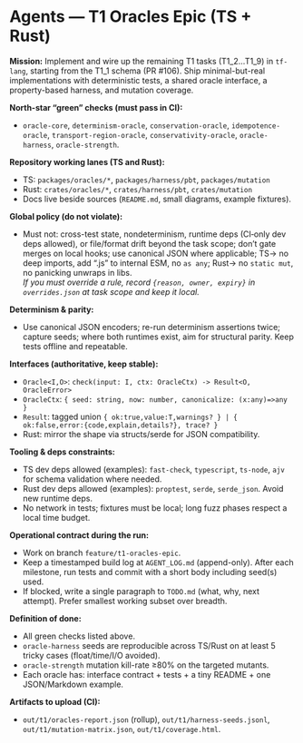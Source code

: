 # Agents — T1 Oracles Epic (TS + Rust)

**Mission:** Implement and wire up the remaining T1 tasks (T1_2…T1_9) in `tf-lang`, starting from the T1_1 schema (PR #106). Ship minimal-but-real implementations with deterministic tests, a shared oracle interface, a property-based harness, and mutation coverage.

**North-star “green” checks (must pass in CI):**
- `oracle-core`, `determinism-oracle`, `conservation-oracle`, `idempotence-oracle`,
  `transport-region-oracle`, `conservativity-oracle`, `oracle-harness`, `oracle-strength`.

**Repository working lanes (TS and Rust):**
- TS: `packages/oracles/*`, `packages/harness/pbt`, `packages/mutation`
- Rust: `crates/oracles/*`, `crates/harness/pbt`, `crates/mutation`
- Docs live beside sources (`README.md`, small diagrams, example fixtures).

**Global policy (do not violate):**
- Must not: cross-test state, nondeterminism, runtime deps (CI‑only dev deps allowed), or file/format drift beyond the task scope; don’t gate merges on local hooks; use canonical JSON where applicable; TS→ no deep imports, add “.js” to internal ESM, no `as any`; Rust→ no `static mut`, no panicking unwraps in libs.  
  _If you must override a rule, record `{reason, owner, expiry}` in `overrides.json` at task scope and keep it local._ 

**Determinism & parity:**
- Use canonical JSON encoders; re-run determinism assertions twice; capture seeds; where both runtimes exist, aim for structural parity. Keep tests offline and repeatable.

**Interfaces (authoritative, keep stable):**
- `Oracle<I,O>`: `check(input: I, ctx: OracleCtx) -> Result<O, OracleError>`  
- `OracleCtx`: `{ seed: string, now: number, canonicalize: (x:any)=>any }`  
- `Result`: tagged union `{ ok:true,value:T,warnings? } | { ok:false,error:{code,explain,details?}, trace? }`  
- Rust: mirror the shape via structs/serde for JSON compatibility.

**Tooling & deps constraints:**
- TS dev deps allowed (examples): `fast-check`, `typescript`, `ts-node`, `ajv` for schema validation where needed.
- Rust dev deps allowed (examples): `proptest`, `serde`, `serde_json`. Avoid new runtime deps.
- No network in tests; fixtures must be local; long fuzz phases respect a local time budget.

**Operational contract during the run:**
- Work on branch `feature/t1-oracles-epic`.
- Keep a timestamped build log at `AGENT_LOG.md` (append-only). After each milestone, run tests and commit with a short body including seed(s) used.
- If blocked, write a single paragraph to `TODO.md` (what, why, next attempt). Prefer smallest working subset over breadth.

**Definition of done:**
- All green checks listed above.
- `oracle-harness` seeds are reproducible across TS/Rust on at least 5 tricky cases (float/time/I/O avoided).
- `oracle-strength` mutation kill-rate ≥80% on the targeted mutants.
- Each oracle has: interface contract + tests + a tiny README + one JSON/Markdown example.

**Artifacts to upload (CI):**
- `out/t1/oracles-report.json` (rollup), `out/t1/harness-seeds.jsonl`, `out/t1/mutation-matrix.json`, `out/t1/coverage.html`.
